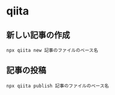 # qiita


## 新しい記事の作成
```
npx qiita new 記事のファイルのベース名
```

## 記事の投稿
```
npx qiita publish 記事のファイルのベース名
```